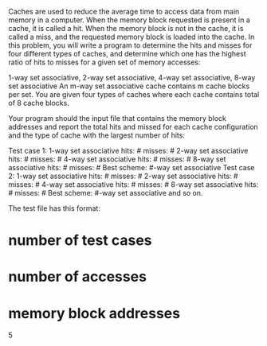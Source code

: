 Caches are used to reduce the average time to access data from main memory in a computer.
When the memory block requested is present in a cache, it is called a hit. When the memory
block is not in the cache, it is called a miss, and the requested memory block is loaded into the
cache. In this problem, you will write a program to determine the hits and misses for four
different types of caches, and determine which one has the highest ratio of hits to misses for a
given set of memory accesses:

1-way set associative, 2-way set associative, 4-way set associative, 8-way set associative
An m-way set associative cache contains m cache blocks per set. You are given four types of
caches where each cache contains total of 8 cache blocks.

Your program should the input file that contains the memory block addresses and report the total
hits and missed for each cache configuration and the type of cache with the largest number of
hits:

Test case 1: 1-way set associative hits: # misses: #
2-way set associative hits: # misses: #
4-way set associative hits: # misses: #
8-way set associative hits: # misses: #
Best scheme: #-way set associative
Test case 2:
1-way set associative hits: # misses: #
2-way set associative hits: # misses: #
4-way set associative hits: # misses: #
8-way set associative hits: # misses: #
Best scheme: #-way set associative
and so on.

The test file has this format:
# number of test cases
# number of accesses
# memory block addresses
5